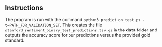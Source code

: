 ## Instructions
The program is run with the command `python3 predict_on_test.py -t=PATH_FOR_VALIDATION_SET`.
This creates the file `stanford_sentiment_binary_test_predictions.tsv.gz` in the **data** folder and outputs the accuracy score for our predictions versus the provided gold standard.

